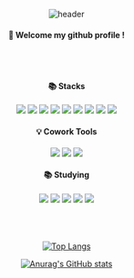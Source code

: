<div align="center"> 

![header](https://capsule-render.vercel.app/api?type=transparent&text=Hello,%20I'm%20Youn&fontColor=1e90ff)

####  :wave: Welcome my github profile !

  
 <br/>
 <br/>
  
####  :books: Stacks 
<img src="https://img.shields.io/badge/Python-3776AB?style=for-the-badge&logo=Python&logoColor=white">
<img src="https://img.shields.io/badge/Pandas-150458?style=for-the-badge&logo=Pandas&logoColor=white">
<img src="https://img.shields.io/badge/Numpy-013243?style=for-the-badge&logo=Numpy&logoColor=white">
<img src="https://img.shields.io/badge/Selenium-43B02A?style=for-the-badge&logo=Selenium&logoColor=white">
<img src="https://img.shields.io/badge/Folium-77B829?style=for-the-badge&logo=Folium&logoColor=white">
<img src="https://img.shields.io/badge/PyTorch-EE4C2C?style=for-the-badge&logo=PyTorch&logoColor=white">
<img src="https://img.shields.io/badge/scikitlearn-F7931E?style=for-the-badge&logo=scikitlearn&logoColor=white">
<img src="https://img.shields.io/badge/opencv-5C3EE8?style=for-the-badge&logo=opencv&logoColor=white">
<img src="https://img.shields.io/badge/mysql-4479A1?style=for-the-badge&logo=mysql&logoColor=white">

####  :bulb: Cowork Tools 
<img src="https://img.shields.io/badge/notion-FFFFFF?style=for-the-badge&logo=notion&logoColor=black">
<img src="https://img.shields.io/badge/slack-4A154B?style=for-the-badge&logo=slack&logoColor=white">
<img src="https://img.shields.io/badge/github-181717?style=for-the-badge&logo=github&logoColor=white">

####  :books: Studying 
<img src="https://img.shields.io/badge/tableau-E97627?style=for-the-badge&logo=tableau&logoColor=white">
<img src="https://img.shields.io/badge/django-092E20?style=for-the-badge&logo=django&logoColor=white">
<img src="https://img.shields.io/badge/html5-E34F26?style=for-the-badge&logo=html5&logoColor=white">
<img src="https://img.shields.io/badge/css3-1572B6?style=for-the-badge&logo=css3&logoColor=white">
<img src="https://img.shields.io/badge/javascript-F7DF1E?style=for-the-badge&logo=javascript&logoColor=white">
 
 
 <br/>
 <br/>
 <br/>
 <br/>
 
 
[![Top Langs](https://github-readme-stats.vercel.app/api/top-langs/?username=kyooon6248&layout=compact)](https://github.com/kyooon6248/github-readme-stats)

[![Anurag's GitHub stats](https://github-readme-stats.vercel.app/api?username=kyooon6248)](https://github.com/kyooon6248/github-readme-stats)
<div>
